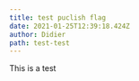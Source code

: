 ```yaml
---
title: test puclish flag
date: 2021-01-25T12:39:18.424Z
author: Didier
path: test-test
---
```

This is a test